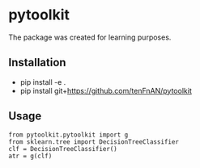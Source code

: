 # pytoolkit

The package was created for learning purposes.

## Installation 
- pip install -e .
- pip install git+https://github.com/tenFnAN/pytoolkit

## Usage
```
from pytoolkit.pytoolkit import g
from sklearn.tree import DecisionTreeClassifier
clf = DecisionTreeClassifier()
atr = g(clf)
```

